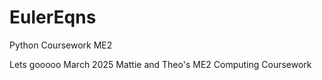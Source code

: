 # EulerEqns
Python Coursework ME2

Lets gooooo
March 2025 Mattie and Theo's ME2 Computing Coursework